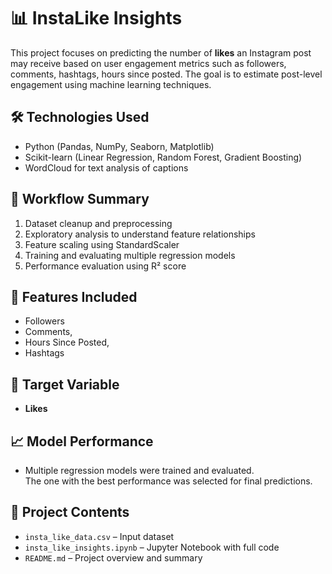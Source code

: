 # 📊 InstaLike Insights

This project focuses on predicting the number of **likes** an Instagram post may receive based on user engagement metrics such as followers, comments, hashtags, hours since posted. The goal is to estimate post-level engagement using machine learning techniques.

## 🛠️ Technologies Used
- Python (Pandas, NumPy, Seaborn, Matplotlib)
- Scikit-learn (Linear Regression, Random Forest, Gradient Boosting)
- WordCloud for text analysis of captions

## 🔄 Workflow Summary
1. Dataset cleanup and preprocessing
2. Exploratory analysis to understand feature relationships
3. Feature scaling using StandardScaler
4. Training and evaluating multiple regression models
5. Performance evaluation using R² score

## 📌 Features Included
- Followers
- Comments, 
- Hours Since Posted,
- Hashtags

## 🎯 Target Variable
- **Likes**

## 📈 Model Performance
- Multiple regression models were trained and evaluated.  
The one with the best performance was selected for final predictions.


## 📁 Project Contents
- `insta_like_data.csv` – Input dataset
- `insta_like_insights.ipynb` – Jupyter Notebook with full code
- `README.md` – Project overview and summary